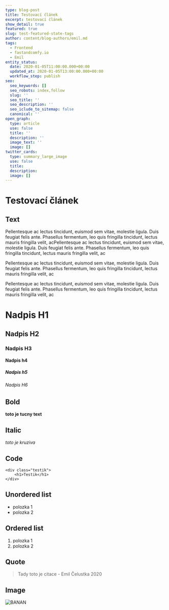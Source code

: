 ```yaml
---
type: blog-post
title: Testovací článek
excerpt: testovací článek
show_detail: true
featured: true
slug: test-featured-state-tags
author: content/blog-authors/emil.md
tags:
  - Frontend
  - fastandcomfy.io
  - Emil
entity_status:
  date: 2020-01-05T11:00:00.000+00:00
  updated_at: 2020-01-05T13:00:00.000+00:00
  workflow_step: publish
seo:
  seo_keywords: []
  seo_robots: index,follow
  slug: ''
  seo_title: ''
  seo_description: ''
  seo_iclude_to_sitemap: false
  canonical: ''
open_graph:
  type: article
  use: false
  title: ''
  description: ''
  image_text: ''
  image: []
twitter_cards:
  type: summary_large_image
  use: false
  title:
  description:
  image: []
---
```


# Testovací článek

## Text

Pellentesque ac lectus tincidunt, euismod sem vitae, molestie ligula. Duis feugiat felis ante. Phasellus fermentum, leo quis fringilla tincidunt, lectus mauris fringilla velit, acPellentesque ac lectus tincidunt, euismod sem vitae, molestie ligula. Duis feugiat felis ante. Phasellus fermentum, leo quis fringilla tincidunt, lectus mauris fringilla velit, ac

Pellentesque ac lectus tincidunt, euismod sem vitae, molestie ligula. Duis feugiat felis ante. Phasellus fermentum, leo quis fringilla tincidunt, lectus mauris fringilla velit, ac

Pellentesque ac lectus tincidunt, euismod sem vitae, molestie ligula. Duis feugiat felis ante. Phasellus fermentum, leo quis fringilla tincidunt, lectus mauris fringilla velit, ac

# Nadpis H1

## Nadpis H2

### Nadpis H3

#### Nadpis h4

##### Nadpis h5

###### Nadpis H6

## Bold

**toto je tucny text**

## Italic

_toto je kruziva_

## Code

    <div class="testik">
    	<h1>Testik</h1>
    </div>

## Unordered list

- polozka 1
- polozka 2

## Ordered list

1.  polozka 1
2.  polozka 2

## Quote

> Tady toto je citace - Emil Čelustka 2020

## Image

![BANAN](assets/static/mike-dorner-173502-unsplash.jpg 'BANAN')
